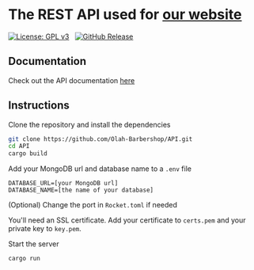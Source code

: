 # The REST API used for [our website](https://github.com/Olah-Barbershop/website)

[![License: GPL v3](https://img.shields.io/badge/License-GPLv3-blue.svg)](https://www.gnu.org/licenses/gpl-3.0) &nbsp;
[![GitHub Release](https://img.shields.io/github/v/release/Olah-Barbershop/API)](https://github.com/Olah-Barbershop/API/releases/latest) &nbsp;

## Documentation
Check out the API documentation [here](DOCUMENTATION.md)

## Instructions
Clone the repository and install the dependencies
```sh
git clone https://github.com/Olah-Barbershop/API.git
cd API
cargo build
```
Add your MongoDB url and database name to a `.env` file
```env
DATABASE_URL=[your MongoDB url]
DATABASE_NAME=[the name of your database]
```

(Optional) Change the port in `Rocket.toml` if needed

You'll need an SSL certificate. Add your certificate to `certs.pem` and your private key to `key.pem`.

Start the server
```sh
cargo run
```
